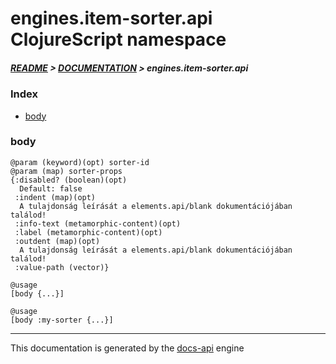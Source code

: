
# engines.item-sorter.api ClojureScript namespace

##### [README](../../../../README.md) > [DOCUMENTATION](../../../COVER.md) > engines.item-sorter.api

### Index

- [body](#body)

### body

```
@param (keyword)(opt) sorter-id
@param (map) sorter-props
{:disabled? (boolean)(opt)
  Default: false
 :indent (map)(opt)
  A tulajdonság leírását a elements.api/blank dokumentációjában találod!
 :info-text (metamorphic-content)(opt)
 :label (metamorphic-content)(opt)
 :outdent (map)(opt)
  A tulajdonság leírását a elements.api/blank dokumentációjában találod!
 :value-path (vector)}
```

```
@usage
[body {...}]
```

```
@usage
[body :my-sorter {...}]
```

---

This documentation is generated by the [docs-api](https://github.com/bithandshake/docs-api) engine

